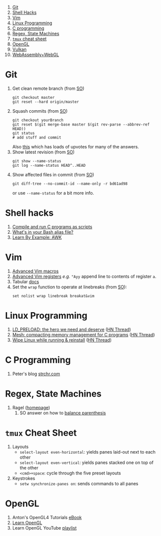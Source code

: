 1. [Git](#Git)
1. [Shell Hacks](#ShellHacks)
1. [Vim](#Vim)
1. [Linux Programming](#LinuxProgramming)
1. [C programming](#CProgramming)
1. [Regex, State Machines](#RegexStateMachines)
1. [`tmux` cheat sheet](#TmuxCheatSheet)
1. [OpenGL](#OpenGL)
1. [Vulkan](#Vulkan)
1. [WebAssembly+WebGL](#WebAssemblyWebGL)


<a name="Git"></a>
# Git
1. Get clean remote branch (from [SO](https://stackoverflow.com/a/5657500))
    ```
    git checkout master
    git reset --hard origin/master
    ```
1. Squash commits (from [SO](https://stackoverflow.com/a/25357146))
    ```
    git checkout yourBranch
    git reset $(git merge-base master $(git rev-parse --abbrev-ref HEAD))
    git status
    # add stuff and commit
    ```
    Also [this](https://stackoverflow.com/questions/5189560/squash-my-last-x-commits-together-using-git) which has loads of upvotes for many of the answers. 
1. Show latest revision (from [SO](https://stackoverflow.com/questions/2231546/git-see-my-last-commit))
    ```
    git show --name-status
    git log --name-status HEAD^..HEAD
    ```
1. Show affected files in commit (from [SO](https://stackoverflow.com/a/424142))
    ```
    git diff-tree --no-commit-id --name-only -r bd61ad98
    ```
    or use `--name-status` for a bit more info. 

<a name="ShellHacks"></a>
# Shell hacks

1. [Compile and run C programs as scripts](https://news.ycombinator.com/item?id=9144467)
1. [What's in your Bash alias file?](https://news.ycombinator.com/item?id=18898523)
1. [Learn By Example: AWK](https://github.com/learnbyexample/Command-line-text-processing/blob/master/gnu_awk.md#dealing-with-duplicates)

<a name="Vim"></a>
# Vim

1. [Advanced Vim macros](https://sanctum.geek.nz/arabesque/advanced-vim-macros/)
1. [Advanced Vim registers](https://sanctum.geek.nz/arabesque/advanced-vim-registers/) _e.g._ `"Ayy` append line to contents of register `a`.
1. Tabular [docs](https://raw.githubusercontent.com/godlygeek/tabular/master/doc/Tabular.txt)
1. Set the `wrap` function to operate at linebreaks (from [SO](https://stackoverflow.com/a/19624717)):
    ```
    set nolist wrap linebreak breakat&vim
    ```


<a name="LinuxProgramming"></a>
# Linux Programming

1. [LD_PRELOAD: the hero we need and deserve](https://blog.jessfraz.com/post/ld_preload/) ([HN Thread](https://news.ycombinator.com/item?id=19187417))
1. [Mesh: compacting memory management for C programs](https://arxiv.org/abs/1902.04738) ([HN Thread](https://news.ycombinator.com/item?id=19182779))
1. [Wipe Linux while running & reinstall](http://unix.stackexchange.com/a/227318/189858) ([HN Thread](https://news.ycombinator.com/item?id=13622301))


<a name="CProgramming"></a>
# C Programming

1. Peter's blog [strchr.com](https://www.strchr.com/)


<a name="RegexStateMachines"></a>
# Regex, State Machines

1. Ragel ([homepage](http://www.colm.net/files/ragel/))
    1. SO answer on how to [balance parenthesis](https://stackoverflow.com/a/12835891)

<a name="TmuxCheatSheet"></a>
# `tmux` Cheat Sheet

1. Layouts
   * `select-layout even-horizontal`: yields panes laid-out next to each other
   * `select-layout even-vertical`: yields panes stacked one on top of the other
   * `<cmd>+space`: cycle through the five preset layouts
1. Keystrokes
   * `setw synchronize-panes on`: sends commands to all panes

<a name="OpenGL"></a>
# OpenGL

1. Anton's OpenGL4 Tutorials [eBook](https://capnramses.itch.io/antons-opengl-4-tutorials)
1. [Learn OpenGL](https://learnopengl.com/)
1. Learn OpenGL YouTube [playlist](https://youtu.be/W3gAzLwfIP0)


<a name="Vulkan"></a>

<a name="WebAssemblyWebGL"></a>

